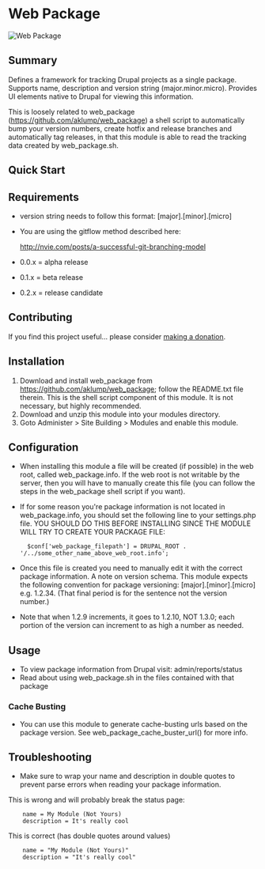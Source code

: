 # Web Package

![Web Package](docs/images/web-package.jpg)

## Summary

Defines a framework for tracking Drupal projects as a single package.
Supports name, description and version string (major.minor.micro). Provides UI
elements native to Drupal for viewing this information.

This is loosely related to web_package (https://github.com/aklump/web_package) a
shell script to automatically bump your version numbers, create hotfix and
release branches and automatically tag releases, in that this module is able to
read the tracking data created by web_package.sh.

## Quick Start

## Requirements

* version string needs to follow this format: [major].[minor].[micro]
* You are using the gitflow method described here:

  http://nvie.com/posts/a-successful-git-branching-model

* 0.0.x = alpha release
* 0.1.x = beta release
* 0.2.x = release candidate

## Contributing

If you find this project useful... please consider [making a donation](https://www.paypal.com/cgi-bin/webscr?cmd=_s-xclick&hosted_button_id=4E5KZHDQCEUV8&item_name=Gratitude%20for%20aklump%2Fweb_package).

## Installation

1. Download and install web_package from https://github.com/aklump/web_package;
  follow the README.txt file therein. This is the shell script component of this
  module. It is not necessary, but highly recommended.
1. Download and unzip this module into your modules directory.
1. Goto Administer > Site Building > Modules and enable this module.

## Configuration

* When installing this module a file will be created (if possible) in the web
  root, called web_package.info. If the web root is not writable by the server,
  then you will have to manually create this file (you can follow the steps in
  the web_package shell script if you want).
* If for some reason you're package information is not located in
  web_package.info, you should set the following line to your settings.php file.
  YOU SHOULD DO THIS BEFORE INSTALLING SINCE THE MODULE WILL TRY TO CREATE YOUR
  PACKAGE FILE:

        $conf['web_package_filepath'] = DRUPAL_ROOT . '/../some_other_name_above_web_root.info';
    
* Once this file is created you need to manually edit it with the correct
  package information. A note on version schema. This module expects the
  following convention for package versioning: [major].[minor].[micro] e.g.
  1.2.34. (That final period is for the sentence not the version number.)
* Note that when 1.2.9 increments, it goes to 1.2.10, NOT 1.3.0; each portion of
  the version can increment to as high a number as needed.

## Usage

* To view package information from Drupal visit: admin/reports/status
* Read about using web_package.sh in the files contained with that package

### Cache Busting

* You can use this module to generate cache-busting urls based on the package
  version. See web_package_cache_buster_url() for more info.
  
## Troubleshooting

* Make sure to wrap your name and description in double quotes to prevent parse
  errors when reading your package information.

This is wrong and will probably break the status page:

        name = My Module (Not Yours)
        description = It's really cool

This is correct (has double quotes around values)

        name = "My Module (Not Yours)"
        description = "It's really cool"
